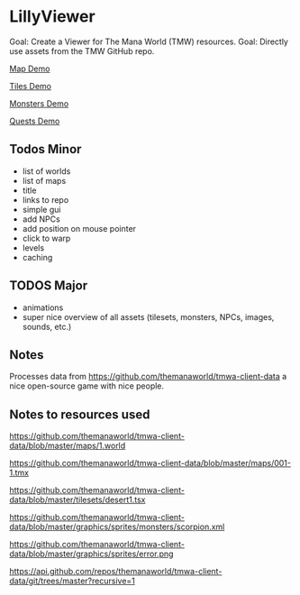# LillyViewer

Goal: Create a Viewer for The Mana World (TMW) resources.
Goal: Directly use assets from the TMW GitHub repo.

[Map Demo](https://64kilobit.github.io/LillyViewer/#scale=0.5&mapcount=10&coll=0&text=1&objects=1&box=1&objectSize=10&mapInfo=1&mapFrames=1&objectMarkers=0)

[Tiles Demo](https://64kilobit.github.io/LillyViewer/tiles.html)

[Monsters Demo](https://64kilobit.github.io/LillyViewer/monsters.html)

[Quests Demo](https://64kilobit.github.io/LillyViewer/quests.html)



## Todos Minor
- list of worlds
- list of maps
- title
- links to repo
- simple gui
- add NPCs
- add position on mouse pointer
- click to warp
- levels
- caching

## TODOS Major
- animations
- super nice overview of all assets (tilesets, monsters, NPCs, images, sounds, etc.)

## Notes
Processes data from https://github.com/themanaworld/tmwa-client-data a nice open-source game with nice people.

## Notes to resources used
https://github.com/themanaworld/tmwa-client-data/blob/master/maps/1.world

https://github.com/themanaworld/tmwa-client-data/blob/master/maps/001-1.tmx

https://github.com/themanaworld/tmwa-client-data/blob/master/tilesets/desert1.tsx

https://github.com/themanaworld/tmwa-client-data/blob/master/graphics/sprites/monsters/scorpion.xml

https://github.com/themanaworld/tmwa-client-data/blob/master/graphics/sprites/error.png

https://api.github.com/repos/themanaworld/tmwa-client-data/git/trees/master?recursive=1


